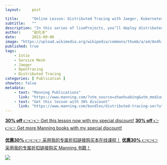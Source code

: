 ```yaml
---
layout:     post

title:      "Online Lesson: Distributed Tracing with Jaeger, Kubernetes, and Istio"
subtitle:   ""
description: "In this series of liveProjects, you’ll deploy distributed tracing to help an eCommerce company manage its new microservices infrastructure. You’ve just been hired by eShop, a rapidly growing company that adopted microservices due to the flexibility they provide developers. eShop is finding that managing and troubleshooting its ever-increasing number of microservices is a challenge, and so your task is to use distributed tracing to develop a high-level picture of requests across these microservices. You’ll implement distributed tracing using Jaeger, Kubernetes, and Istio. Each liveProject in this series can be tackled individually, or as part of an extended learning experience."
author:     "赵化冰"
date:       2021-09-06
image: "https://upload.wikimedia.org/wikipedia/commons/thumb/a/a4/Andhika_bayu_nugraha-taman_nasional_bromo_tengger_semeru.jpg/2560px-Andhika_bayu_nugraha-taman_nasional_bromo_tengger_semeru.jpg"
published: true
tags:
    - Istio
    - Service Mesh
    - Jaeger
    - OpenTracing
    - Distributed Tracing
categories: [ Publication ]
showtoc: false
metadata:
    - text: "Manning Publications"
      link: "https://www.manning.com/?utm_source=zhaohuabing&utm_medium=affiliate&utm_campaign=affiliate&a_aid=zhaohuabing"
    - text: "Get this lesson with 30% discount"
      link: "https://www.manning.com/bundles/distributed-tracing-ser?utm_source=zhaohuabing&utm_medium=affiliate&utm_campaign=liveproject_zhao_distributed_9_7_21&a_aid=zhaohuabing&a_bid=ce8ffc93"
---
```

[**30% off** 👉👉👉 Get this lesson now with my special discount!](https://www.manning.com/bundles/distributed-tracing-ser?utm_source=zhaohuabing&utm_medium=affiliate&utm_campaign=liveproject_zhao_distributed_9_7_21&a_aid=zhaohuabing&a_bid=ce8ffc93) 
[**30% off** 👉👉👉 Get more Manning books with my special discount!](https://www.manning.com/?utm_source=zhaohuabing&utm_medium=affiliate&utm_campaign=affiliate&a_aid=zhaohuabing) 

[**优惠30%** 👉👉👉 采用我的专属折扣链接购买本在线课程！](https://www.manning.com/bundles/distributed-tracing-ser?utm_source=zhaohuabing&utm_medium=affiliate&utm_campaign=liveproject_zhao_distributed_9_7_21&a_aid=zhaohuabing&a_bid=ce8ffc93)
[**优惠30%** 👉👉👉 采用我的专属折扣链接购买 Manning 书籍！](https://www.manning.com/?utm_source=zhaohuabing&utm_medium=affiliate&utm_campaign=affiliate&a_aid=zhaohuabing)

![](/img/2021-09-08-distributed-tracing-with-jaeger-kubernetes,-and-istio/manning-bundles-distributed-tracing.png)
